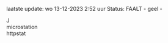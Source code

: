 laatste update: 
wo 13-12-2023  2:52   uur 
Status: FAALT - geel - 
<div class="service R">J</div><div class="service Y">microstation</div><div class="service Y">httpstat</div>